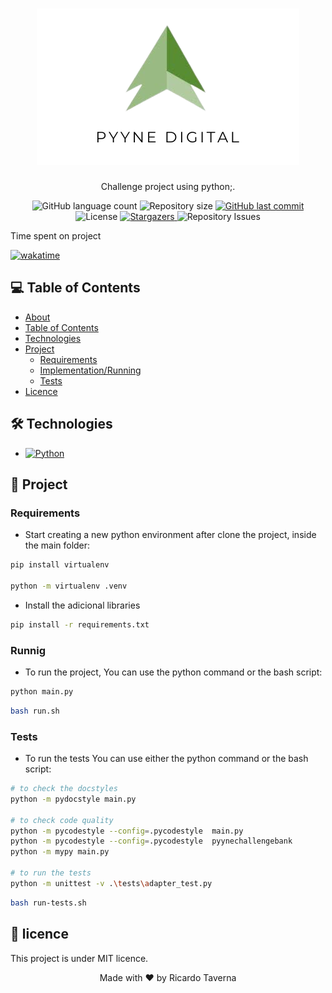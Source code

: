 <h1 align="center">
    <img alt="pyyne_digital" title="pyyne_digital" src="./pyyne_digital.png"/>
</h1>


<p align="center">Challenge project using python;.</p>

<p align="center">
  <img alt="GitHub language count" src="https://img.shields.io/github/languages/count/RicardoTaverna/pyyne?color=%2353872F&style=for-the-badge">

  <img alt="Repository size" src="https://img.shields.io/github/repo-size/RicardoTaverna/pyyne?color=%2353872F&style=for-the-badge">
  
  <a href="https://github.com/RicardoTaverna/pyyne/commits/main">
    <img alt="GitHub last commit" src="https://img.shields.io/github/last-commit/RicardoTaverna/pyyne?color=%2353872F&style=for-the-badge">
  </a>

  <img alt="License" src="https://img.shields.io/badge/license-MIT-brightgreen?color=%2353872F&style=for-the-badge">
   <a href="https://github.com/RicardoTaverna/pyyne/stargazers">
    <img alt="Stargazers" src="https://img.shields.io/github/stars/RicardoTaverna/pyyne?color=%2353872F&style=for-the-badge">
  </a>

  <img alt="Repository Issues" src="https://img.shields.io/github/issues/RicardoTaverna/pyyne?color=%2353872F&style=for-the-badge">
</p>

<p>
    <p>
        <a >Time spent on project</a>
    </p>
    <a href="https://wakatime.com/@ricardotaverna/projects/pkvpxcakdl?start=2022-10-06&end=2022-10-12" target="_blank"><img src="https://wakatime.com/badge/user/18404a95-9303-4021-afd5-7b42235d38a0/project/e6b2b9a4-1e9a-4827-9d32-b0ab8246fee8.svg" alt="wakatime"></a>
  
</p>

## 💻 Table of Contents

* [About](#about)
* [Table of Contents](#💻-table-of-contents)
* [Technologies](#🛠-technologies)
* [Project](#🚀-project)
    * [Requirements](#requirements)
    * [Implementation/Running](#runnig)
    * [Tests](#tests)
* [Licence](#📝-licence)

## 🛠 Technologies
- <a href="https://www.python.org">
    <img alt="Python" src="https://img.shields.io/badge/Python-v3.10-99BA83?style=for-the-badge">
</a>

## 🚀 Project

### Requirements
- Start creating a new python environment after clone the project, inside the main folder:
```bash
pip install virtualenv

python -m virtualenv .venv
```

- Install the adicional libraries
```bash
pip install -r requirements.txt
```

### Runnig
- To run the project, You can use the python command or the bash script:
```bash
python main.py
```

```bash
bash run.sh
```

### Tests
- To run the tests You can use either the python command or the bash script:
```bash
# to check the docstyles
python -m pydocstyle main.py

# to check code quality
python -m pycodestyle --config=.pycodestyle  main.py
python -m pycodestyle --config=.pycodestyle  pyynechallengebank
python -m mypy main.py

# to run the tests
python -m unittest -v .\tests\adapter_test.py
```

```bash
bash run-tests.sh
```



## 📝 licence

This project is under MIT licence.

<p align="center">Made with ❤️ by Ricardo Taverna</p>
